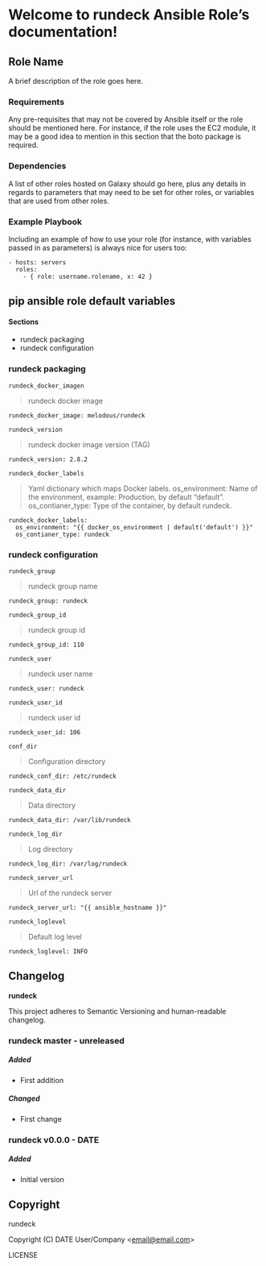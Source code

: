 Welcome to rundeck Ansible Role’s documentation!
================================================

Role Name
---------

A brief description of the role goes here.

### Requirements

Any pre-requisites that may not be covered by Ansible itself or the role
should be mentioned here. For instance, if the role uses the EC2 module,
it may be a good idea to mention in this section that the boto package
is required.

### Dependencies

A list of other roles hosted on Galaxy should go here, plus any details
in regards to parameters that may need to be set for other roles, or
variables that are used from other roles.

### Example Playbook

Including an example of how to use your role (for instance, with
variables passed in as parameters) is always nice for users too:

    - hosts: servers
      roles:
        - { role: username.rolename, x: 42 }

pip ansible role default variables
----------------------------------

#### Sections

-   rundeck packaging
-   rundeck configuration

### rundeck packaging

`rundeck_docker_imagen`

> rundeck docker image

    rundeck_docker_image: melodous/rundeck

`rundeck_version`

> rundeck docker image version (TAG)

    rundeck_version: 2.8.2

`rundeck_docker_labels`

> Yaml dictionary which maps Docker labels. os\_environment: Name of the
> environment, example: Production, by default “default”.
> os\_contianer\_type: Type of the container, by default rundeck.

    rundeck_docker_labels:
      os_environment: "{{ docker_os_environment | default('default') }}"
      os_contianer_type: rundeck

### rundeck configuration

`rundeck_group`

> rundeck group name

    rundeck_group: rundeck

`rundeck_group_id`

> rundeck group id

    rundeck_group_id: 110

`rundeck_user`

> rundeck user name

    rundeck_user: rundeck

`rundeck_user_id`

> rundeck user id

    rundeck_user_id: 106

`conf_dir`

> Configuration directory

    rundeck_conf_dir: /etc/rundeck

`rundeck_data_dir`

> Data directory

    rundeck_data_dir: /var/lib/rundeck

`rundeck_log_dir`

> Log directory

    rundeck_log_dir: /var/log/rundeck

`rundeck_server_url`

> Url of the rundeck server

    rundeck_server_url: "{{ ansible_hostname }}"

`rundeck_loglevel`

> Default log level

    rundeck_loglevel: INFO

Changelog
---------

**rundeck**

This project adheres to Semantic Versioning and human-readable
changelog.

### rundeck master - unreleased

##### Added

-   First addition

##### Changed

-   First change

### rundeck v0.0.0 - DATE

##### Added

-   Initial version

Copyright
---------

rundeck

Copyright (C) DATE User/Company &lt;<email@email.com>&gt;

LICENSE
